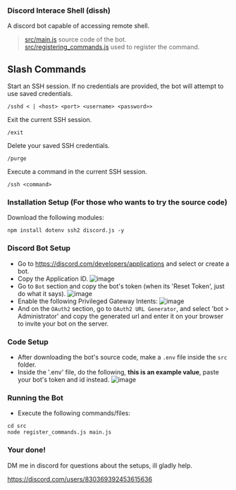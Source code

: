 ### Discord Interace Shell (dissh)
A discord bot capable of accessing remote shell.

> [src/main.js](https://github.com/yuan-miranda/dissh/blob/main/src/main.js) source code of the bot.<br>
> [src/registering_commands.js](https://github.com/yuan-miranda/dissh/blob/main/src/register_commands.js) used to register the command.

## Slash Commands
Start an SSH session. If no credentials are provided, the bot will attempt to use saved credentials.
```
/sshd < | <host> <port> <username> <password>>
```
Exit the current SSH session.
```
/exit
```
Delete your saved SSH credentials.

```
/purge
```
Execute a command in the current SSH session.
```
/ssh <command>
```

### Installation Setup (For those who wants to try the source code)

Download the following modules:
```
npm install dotenv ssh2 discord.js -y
```

### Discord Bot Setup

- Go to https://discord.com/developers/applications and select or create a bot.
- Copy the Application ID.
![image](https://github.com/yuan-miranda/dissh/assets/142481797/dba230d1-a107-4ea1-9340-96404ce52b09)
- Go to `Bot` section and copy the bot's token (when its 'Reset Token', just do what it says).
![image](https://github.com/yuan-miranda/dissh/assets/142481797/5ac4ace5-e070-49ba-8b8b-adf79b2db77f)
- Enable the following Privileged Gateway Intents:
![image](https://github.com/yuan-miranda/dissh/assets/142481797/26160487-d1ff-403f-8e20-b9ce5e3e4160)
- And on the `OAuth2` section, go to `OAuth2 URL Generator`, and select 'bot > Administrator' and copy the generated url and enter it on your browser to invite your bot on the server.

### Code Setup
- After downloading the bot's source code, make a `.env` file inside the `src` folder.
- Inside the '.env' file, do the following, **this is an example value**, paste your bot's token and id instead.
![image](https://github.com/yuan-miranda/dissh/assets/142481797/574e0835-5c4c-490e-81ad-beec5f6c0c1e)

### Running the Bot
- Execute the following commands/files:
```
cd src
node register_commands.js main.js
```

### Your done!
DM me in discord for questions about the setups, ill gladly help.

https://discord.com/users/830369392453615636
